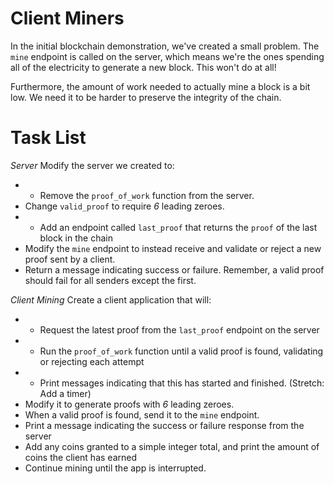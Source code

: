 # Client Miners

In the initial blockchain demonstration, we've created a small problem. The `mine` endpoint is called on the server, which means we're the ones spending all of the electricity to generate a new block. This won't do at all!

Furthermore, the amount of work needed to actually mine a block is a bit low. We need it to be harder to preserve the integrity of the chain.

# Task List

_Server_
Modify the server we created to:

- - Remove the `proof_of_work` function from the server.
- Change `valid_proof` to require _6_ leading zeroes.
- - Add an endpoint called `last_proof` that returns the `proof` of the last block in the chain
- Modify the `mine` endpoint to instead receive and validate or reject a new proof sent by a client.
- Return a message indicating success or failure. Remember, a valid proof should fail for all senders except the first.

_Client Mining_
Create a client application that will:

- - Request the latest proof from the `last_proof` endpoint on the server
- - Run the `proof_of_work` function until a valid proof is found, validating or rejecting each attempt
- - Print messages indicating that this has started and finished. (Stretch: Add a timer)
- Modify it to generate proofs with _6_ leading zeroes.
- When a valid proof is found, send it to the `mine` endpoint.
- Print a message indicating the success or failure response from the server
- Add any coins granted to a simple integer total, and print the amount of coins the client has earned
- Continue mining until the app is interrupted.
